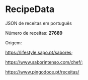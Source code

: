 # RecipeData
JSON de receitas em português

Número de receitas: **27689**

Origem: 

https://lifestyle.sapo.pt/sabores;

https://www.saborintenso.com/chef/;

https://www.pingodoce.pt/receitas/
